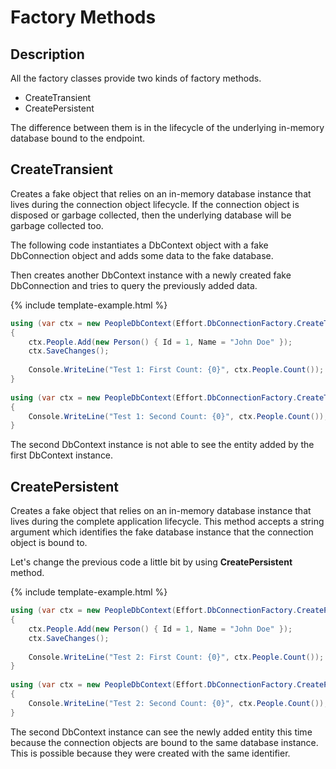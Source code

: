 # Factory Methods

## Description

All the factory classes provide two kinds of factory methods.

 - CreateTransient
 - CreatePersistent

The difference between them is in the lifecycle of the underlying in-memory database bound to the endpoint. 

## CreateTransient

Creates a fake object that relies on an in-memory database instance that lives during the connection object lifecycle. If the connection object is disposed or garbage collected, then the underlying database will be garbage collected too.

The following code instantiates a DbContext object with a fake DbConnection object and adds some data to the fake database. 

Then creates another DbContext instance with a newly created fake DbConnection and tries to query the previously added data.

{% include template-example.html %} 
```csharp
using (var ctx = new PeopleDbContext(Effort.DbConnectionFactory.CreateTransient()))
{
    ctx.People.Add(new Person() { Id = 1, Name = "John Doe" });
    ctx.SaveChanges();
 
    Console.WriteLine("Test 1: First Count: {0}", ctx.People.Count());
}
 
using (var ctx = new PeopleDbContext(Effort.DbConnectionFactory.CreateTransient()))
{
    Console.WriteLine("Test 1: Second Count: {0}", ctx.People.Count());
}
```

The second DbContext instance is not able to see the entity added by the first DbContext instance.

## CreatePersistent

Creates a fake object that relies on an in-memory database instance that lives during the complete application lifecycle. This method accepts a string argument which identifies the fake database instance that the connection object is bound to.

Let's change the previous code a little bit by using **CreatePersistent** method.

{% include template-example.html %} 
```csharp
using (var ctx = new PeopleDbContext(Effort.DbConnectionFactory.CreatePersistent("1")))
{
    ctx.People.Add(new Person() { Id = 1, Name = "John Doe" });
    ctx.SaveChanges();
 
    Console.WriteLine("Test 2: First Count: {0}", ctx.People.Count());
}
 
using (var ctx = new PeopleDbContext(Effort.DbConnectionFactory.CreatePersistent("1")))
{
    Console.WriteLine("Test 2: Second Count: {0}", ctx.People.Count());
}
```

The second DbContext instance can see the newly added entity this time because the connection objects are bound to the same database instance. This is possible because they were created with the same identifier.

